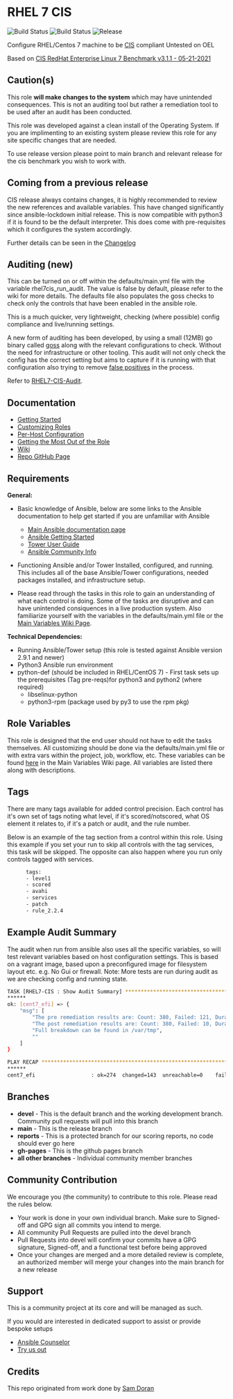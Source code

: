 RHEL 7 CIS
================

![Build Status](https://img.shields.io/github/workflow/status/ansible-lockdown/RHEL7-CIS/CommunityToDevel?label=Devel%20Build%20Status&style=plastic)
![Build Status](https://img.shields.io/github/workflow/status/ansible-lockdown/RHEL7-CIS/DevelToMain?label=Main%20Build%20Status&style=plastic)
![Release](https://img.shields.io/github/v/release/ansible-lockdown/RHEL7-CIS?style=plastic)

Configure RHEL/Centos 7 machine to be [CIS](https://www.cisecurity.org/cis-benchmarks/) compliant
Untested on OEL

Based on [CIS RedHat Enterprise Linux 7 Benchmark v3.1.1 - 05-21-2021 ](https://www.cisecurity.org/cis-benchmarks/)

Caution(s)
-------

This role **will make changes to the system** which may have unintended consequences. This is not an auditing tool but rather a remediation tool to be used after an audit has been conducted.

This role was developed against a clean install of the Operating System. If you are implimenting to an existing system please review this role for any site specific changes that are needed.

To use release version please point to main branch and relevant release for the cis benchmark you wish to work with.

Coming from a previous release
------------------------------

CIS release always contains changes, it is highly recommended to review the new references and available variables. This have changed significantly since ansible-lockdown initial release.
This is now compatible with python3 if it is found to be the default interpreter. This does come with pre-requisites which it configures the system accordingly.

Further details can be seen in the [Changelog](./ChangeLog.md)

Auditing (new)
--------------

This can be turned on or off within the defaults/main.yml file with the variable rhel7cis_run_audit. The value is false by default, please refer to the wiki for more details. The defaults file also populates the goss checks to check only the controls that have been enabled in the ansible role.

This is a much quicker, very lightweight, checking (where possible) config compliance and live/running settings.

A new form of auditing has been developed, by using a small (12MB) go binary called [goss](https://github.com/aelsabbahy/goss) along with the relevant configurations to check. Without the need for infrastructure or other tooling.
This audit will not only check the config has the correct setting but aims to capture if it is running with that configuration also trying to remove [false positives](https://www.mindpointgroup.com/blog/is-compliance-scanning-still-relevant/) in the process.

Refer to [RHEL7-CIS-Audit](https://github.com/ansible-lockdown/RHEL7-CIS-Audit).

Documentation
-------------

- [Getting Started](https://www.lockdownenterprise.com/docs/getting-started-with-lockdown)
- [Customizing Roles](https://www.lockdownenterprise.com/docs/customizing-lockdown-enterprise)
- [Per-Host Configuration](https://www.lockdownenterprise.com/docs/per-host-lockdown-enterprise-configuration)
- [Getting the Most Out of the Role](https://www.lockdownenterprise.com/docs/get-the-most-out-of-lockdown-enterprise)
- [Wiki](https://github.com/ansible-lockdown/RHEL7-CIS/wiki)
- [Repo GitHub Page](https://ansible-lockdown.github.io/RHEL7-CIS/)

Requirements
------------

**General:**

- Basic knowledge of Ansible, below are some links to the Ansible documentation to help get started if you are unfamiliar with Ansible

  - [Main Ansible documentation page](https://docs.ansible.com)
  - [Ansible Getting Started](https://docs.ansible.com/ansible/latest/user_guide/intro_getting_started.html)
  - [Tower User Guide](https://docs.ansible.com/ansible-tower/latest/html/userguide/index.html)
  - [Ansible Community Info](https://docs.ansible.com/ansible/latest/community/index.html)
- Functioning Ansible and/or Tower Installed, configured, and running. This includes all of the base Ansible/Tower configurations, needed packages installed, and infrastructure setup.
- Please read through the tasks in this role to gain an understanding of what each control is doing. Some of the tasks are disruptive and can have unintended consiquences in a live production system. Also familiarize yourself with the variables in the defaults/main.yml file or the [Main Variables Wiki Page](https://github.com/ansible-lockdown/RHEL7-CIS/wiki/Main-Variables).

**Technical Dependencies:**

- Running Ansible/Tower setup (this role is tested against Ansible version 2.9.1 and newer)
- Python3 Ansible run environment
- python-def (should be included in RHEL/CentOS 7) - First task sets up the prerequisites (Tag pre-reqs)for python3 and python2 (where required)
  - libselinux-python
  - python3-rpm (package used by py3 to use the rpm pkg)

Role Variables
--------------

This role is designed that the end user should not have to edit the tasks themselves. All customizing should be done via the defaults/main.yml file or with extra vars within the project, job, workflow, etc. These variables can be found [here](https://github.com/ansible-lockdown/RHEL7-CIS/wiki/Main-Variables) in the Main Variables Wiki page. All variables are listed there along with descriptions.

Tags
----

There are many tags available for added control precision. Each control has it's own set of tags noting what level, if it's scored/notscored, what OS element it relates to, if it's a patch or audit, and the rule number.

Below is an example of the tag section from a control within this role. Using this example if you set your run to skip all controls with the tag services, this task will be skipped. The opposite can also happen where you run only controls tagged with services.

```sh
      tags:
      - level1
      - scored
      - avahi
      - services
      - patch
      - rule_2.2.4
```

Example Audit Summary
---------------------

The audit when run from ansible also uses all the specific variables, so will test relevant variables based on host configuration settings.
This is based on a vagrant image, based upon a preconfigured image for filesystem layout etc. e.g. No Gui or firewall.
Note: More tests are run during audit as we are checking config and running state.

```sh
TASK [RHEL7-CIS : Show Audit Summary] ******************************************************************************************************************************************************************************
******
ok: [cent7_efi] => {
    "msg": [
        "The pre remediation results are: Count: 380, Failed: 121, Duration: 10.399s.",
        "The post remediation results are: Count: 380, Failed: 10, Duration: 12.324s.",
        "Full breakdown can be found in /var/tmp",
        ""
    ]
}

PLAY RECAP ******************************************************************************************************************************************************************************************************************
******
cent7_efi                  : ok=274  changed=143  unreachable=0    failed=0    skipped=140  rescued=0    ignored=0  

```

Branches
--------

- **devel** - This is the default branch and the working development branch. Community pull requests will pull into this branch
- **main** - This is the release branch
- **reports** - This is a protected branch for our scoring reports, no code should ever go here
- **gh-pages** - This is the github pages branch
- **all other branches** - Individual community member branches

Community Contribution
----------------------

We encourage you (the community) to contribute to this role. Please read the rules below.

- Your work is done in your own individual branch. Make sure to Signed-off and GPG sign all commits you intend to merge.
- All community Pull Requests are pulled into the devel branch
- Pull Requests into devel will confirm your commits have a GPG signature, Signed-off, and a functional test before being approved
- Once your changes are merged and a more detailed review is complete, an authorized member will merge your changes into the main branch for a new release

Support
-------

This is a community project at its core and will be managed as such.

If you would are interested in dedicated support to assist or provide bespoke setups

- [Ansible Counselor](https://www.mindpointgroup.com/products/ansible-counselor-on-demand-ansible-services-and-consulting/)
- [Try us out](https://engage.mindpointgroup.com/try-ansible-counselor)

Credits
-------

This repo originated from work done by [Sam Doran](https://github.com/samdoran/ansible-role-stig)
